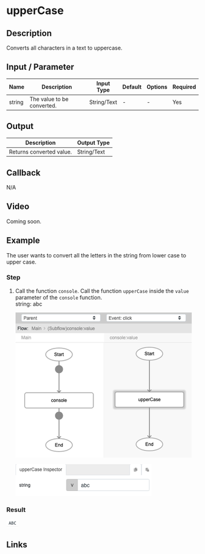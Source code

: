 ﻿# upperCase

## Description

Converts all characters in a text to uppercase.

## Input / Parameter

| Name | Description | Input Type | Default | Options | Required |
| ------ | ------ | ------ | ------ | ------ | ------ |
| string | The value to be converted. | String/Text | - | - | Yes |

## Output

| Description | Output Type |
| ------ | ------ |
| Returns converted value. | String/Text |

## Callback

N/A

## Video

Coming soon.

## Example

The user wants to convert all the letters in the string from lower case to upper case.

### Step

1. Call the function `console`. Call the function `upperCase` inside the `value` parameter of the `console` function.<br>
   string: abc<br />
    
    ![](../upperCase/upperCase-step-1.png?raw=true)

    ![](../upperCase/upperCase-step-2.png?raw=true)

### Result

![](../upperCase/upperCase-result-1.png?raw=true)

## Links